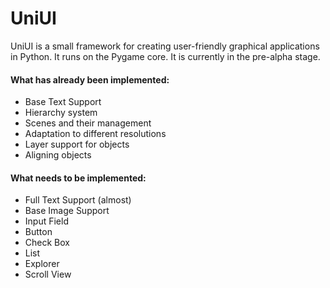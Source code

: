 # UniUI

UniUI is a small framework for creating user-friendly graphical applications in Python. It runs on the Pygame core. It is currently in the pre-alpha stage.

#### What has already been implemented:

- Base Text Support
- Hierarchy system
- Scenes and their management
- Adaptation to different resolutions
- Layer support for objects
- Aligning objects

#### What needs to be implemented:
- Full Text Support (almost)
- Base Image Support
- Input Field
- Button
- Check Box
- List
- Explorer
- Scroll View